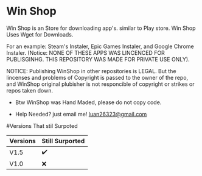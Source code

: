 # Win Shop
 Win Shop is an Store for downloading app's. similar to Play store. Win Shop Uses Wget for Downloads.

 For an example: Steam's Instaler, Epic Games Instaler, and Google Chrome Instaler. (Notice: NONE OF THESE APPS WAS LINCENCED FOR PUBLISGINHG. THIS REPOSITORY WAS MADE FOR PRIVATE USE ONLY).

 NOTICE: Publishing WinShop in other repositories is LEGAL. But the lincenses and problems of Copyright is passed to the owner of the repo, and WinShop original plubisher is not responcible of copyright or strikes or repos taken down. 

 - Btw WinShop was Hand Maded, please do not copy code. 

 - Help Needed? just email me! luan26323@gmail.com

#Versions That stil Surpoted

| Versions |   Still Surported  |
|----------|--------------------|
|   V1.5   |         ✔️        |
|   V1.0   |         ❌        |

